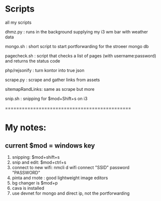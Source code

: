 # Scripts
all my scripts

dhmz.py		: runs in the background supplying my i3 wm bar with weather data

mongo.sh	: short script to start portforwarding for the stroeer mongo db

pagecheck.sh	: script that checks a list of pages (with username:password) and returns the status code

php/rejsonify	: turn kontor into true json

scrape.py	: scrape and gather links from assets

sitemapRandLinks: same as scrape but more

snip.sh		: snipping for $mod+Shift+s on i3

=============================================
# My notes:
## current $mod = windows key

1) snipping: $mod+shift+s
2) snip and edit: $mod+ctrl+s
3) connect to new wifi: nmcli d wifi connect "SSID" password "PASSWORD"
4) pinta and rnote : good lightweight image editors
5) bg changer is $mod+p
6) cava is installed 
7) use devnet for mongo and direct ip, not the portforwarding
